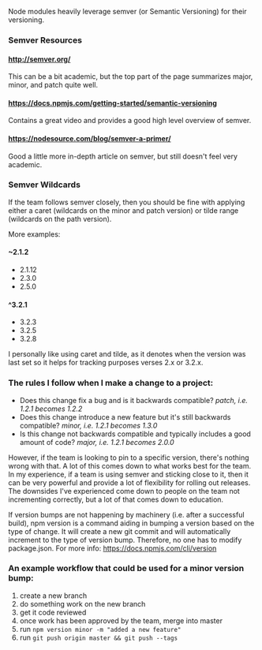 Node modules heavily leverage semver (or Semantic Versioning) for their versioning.

### Semver Resources

#### http://semver.org/
This can be a bit academic, but the top part of the page summarizes major, minor, and patch quite well.

#### https://docs.npmjs.com/getting-started/semantic-versioning
Contains a great video and provides a good high level overview of semver.

#### https://nodesource.com/blog/semver-a-primer/
Good a little more in-depth article on semver, but still doesn't feel very academic.

### Semver Wildcards

If the team follows semver closely, then you should be fine with applying either a caret (wildcards on the minor and patch version) or tilde range (wildcards on the path version).

More examples:

#### ~2.1.2

- 2.1.12
- 2.3.0
- 2.5.0

#### ^3.2.1

- 3.2.3
- 3.2.5
- 3.2.8

I personally like using caret and tilde, as it denotes when the version was last set so it helps for tracking purposes verses 2.x or 3.2.x.

### The rules I follow when I make a change to a project:

- Does this change fix a bug and is it backwards compatible? *patch, i.e. 1.2.1 becomes 1.2.2*
- Does this change introduce a new feature but it's still backwards compatible? *minor, i.e. 1.2.1 becomes 1.3.0*
- Is this change not backwards compatible and typically includes a good amount of code? *major, i.e. 1.2.1 becomes 2.0.0*

However, if the team is looking to pin to a specific version, there's nothing wrong with that. A lot of this comes down to what works best for the team. In my experience, if a team is using semver and sticking close to it, then it can be very powerful and provide a lot of flexibility for rolling out releases. The downsides I've experienced come down to people on the team not incrementing correctly, but a lot of that comes down to education.

If version bumps are not happening by machinery (i.e. after a successful build), npm version is a command aiding in bumping a version based on the type of change. It will create a new git commit and will automatically increment to the type of version bump. Therefore, no one has to modify package.json. For more info: https://docs.npmjs.com/cli/version

### An example workflow that could be used for a minor version bump:

1. create a new branch
1. do something work on the new branch
1. get it code reviewed
1. once work has been approved by the team, merge into master
1. run `npm version minor -m "added a new feature"`
1. run `git push origin master && git push --tags`
